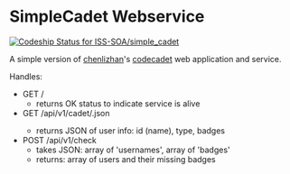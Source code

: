 # SimpleCadet Webservice
[ ![Codeship Status for ISS-SOA/simple_cadet](https://codeship.io/projects/e1d4f690-44bc-0132-a4ed-52edbda4e693/status?branch=master)](https://codeship.io/projects/44861)

A simple version of [chenlizhan](https://github.com/ChenLiZhan)'s [codecadet](https://github.com/ISS-SOA/codecadet) web application and service.

Handles:
- GET   /
  - returns OK status to indicate service is alive
- GET   /api/v1/cadet/<username>.json
  - returns JSON of user info: id (name), type, badges
- POST  /api/v1/check
  - takes JSON: array of 'usernames', array of 'badges'
  - returns: array of users and their missing badges
